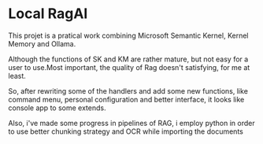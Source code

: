 # Local RagAI
This projet is a pratical work combining Microsoft Semantic Kernel, Kernel Memory and Ollama.

Although the functions of SK and KM are rather mature, but not easy for a user to use.Most important, the quality of Rag doesn't satisfying, for me at least.

So, after rewriting some of the handlers and add some new functions, like command menu, personal configuration and better interface, it looks like console app to some extends.

Also, i've made some progress in pipelines of RAG, i employ python in order to use better chunking strategy and OCR while importing the documents 
